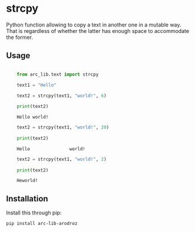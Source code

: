 # strcpy
Python function allowing to copy a text in another one in a mutable way. That is regardless of whether the latter has enough space to accommodate the former.
## Usage
```python

    from arc_lib.text import strcpy

    text1 = "Hello"

    text2 = strcpy(text1, "world!", 6)
    
    print(text2)
```    
```console
    Hello world!
```    
```python
    text2 = strcpy(text1, "world!", 20)
    
    print(text2)
```    
```console
    Hello               world!
```    
```python
    text2 = strcpy(text1, "world!", 2)
    
    print(text2)
```    
```console
    Heworld!
```
## Installation
Install this through pip:
```shell
pip install arc-lib-arodroz
```
